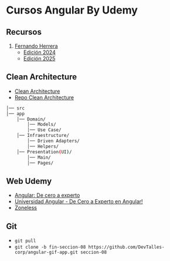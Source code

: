# Cursos Angular By Udemy

## Recursos
1. [Fernando Herrera](./Fernando-Herrera/)
    - [Edición 2024](./Fernando-Herrera/2024/Section-1/)
    - [Edición 2025](./Fernando-Herrera/2025/Intro/)

## Clean Architecture

- [Clean Architecture](https://medium.com/bancolombia-tech/arquitectura-limpia-en-angular-17-25c129ed2f7a)
- [Repo Clean Architecture](http://github.com/weincoder/clean_arch_angular_17)

```bash
│── src
│── app
    │── Domain/
        │── Models/
        │── Use Case/
    │── Infraestructure/
        │── Driven Adapters/
        │── Helpers/
    │── Presentation(UI)/
        │── Main/
        │── Pages/
```

## Web Udemy
- [Angular: De cero a experto](https://www.udemy.com/course/angular-fernando-herrera/)
- [Universidad Angular - De Cero a Experto en Angular!](https://www.udemy.com/course/angular-de-cero-a-experto-angular-2-framework-javascript-html-css/)
- [Zoneless](https://angular.dev/guide/experimental/zoneless)


## Git

- `git pull`
- `git clone -b fin-seccion-08 https://github.com/DevTalles-corp/angular-gif-app.git seccion-08`
